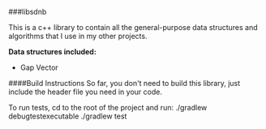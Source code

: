 ###libsdnb

This is a c++ library to contain all the general-purpose data structures and algorithms that I use in my other projects.

__Data structures included:__

- Gap Vector

####Build Instructions
So far, you don't need to build this library, just include the header file you need in your code.

To run tests, cd to the root of the project and run:
    ./gradlew debugtestexecutable
    ./gradlew test
